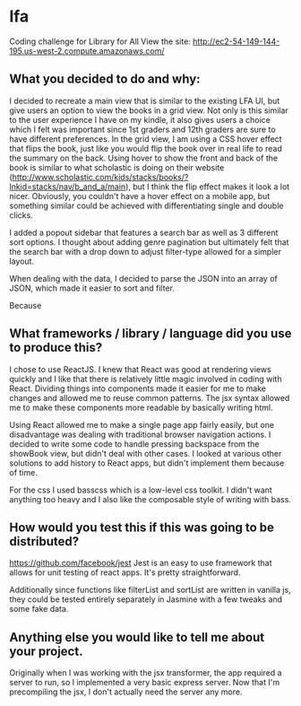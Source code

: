# lfa
Coding challenge for Library for All
View the site: 
  http://ec2-54-149-144-195.us-west-2.compute.amazonaws.com/
## What you decided to do and why:
I decided to recreate a main view that is similar to the existing LFA UI, but give users an option to view the books in a grid view. Not only is this similar to the user experience I have on my kindle, it also gives users a choice which I felt was important since 1st graders and 12th graders are sure to have different preferences. In the grid view, I am using a CSS hover effect that flips the book, just like you would flip the book over in real life to read the summary on the back. Using hover to show the front and back of the book is similar to what scholastic is doing on their website (http://www.scholastic.com/kids/stacks/books/?lnkid=stacks/nav/b_and_a/main), but I think the flip effect makes it look a lot nicer. Obviously, you couldn't have a hover effect on a mobile app, but something similar could be achieved with differentiating single and double clicks. 

I added a popout sidebar that features a search bar as well as 3 different sort options. I thought about adding genre pagination but ultimately felt that the search bar with a drop down to adjust filter-type allowed for a simpler layout.

When dealing with the data, I decided to parse the JSON into an array of JSON, which made it easier to sort and filter.

Because

## What frameworks / library / language did you use to produce this?
I chose to use ReactJS. I knew that React was good at rendering views quickly and I like that there is relatively little magic involved in coding with React. Dividing things into components made it easier for me to make changes and allowed me to reuse common patterns. The jsx syntax allowed me to make these components more readable by basically writing html.

Using React allowed me to make a single page app fairly easily, but one disadvantage was dealing with traditional browser navigation actions. I decided to write some code to handle pressing backspace from the showBook view, but didn't deal with other cases. I looked at various other solutions to add history to React apps, but didn't implement them because of time.

For the css I used basscss which is a low-level css toolkit. I didn't want anything too heavy and I also like the composable style of writing with bass.

## How would you test this if this was going to be distributed?
https://github.com/facebook/jest
Jest is an easy to use framework that allows for unit testing of react apps. It's pretty straightforward.

Additionally since functions like filterList and sortList are written in vanilla js, they could be tested entirely separately in Jasmine with a few tweaks and some fake data.

## Anything else you would like to tell me about your project.
Originally when I was working with the jsx transformer, the app required a server to run, so I implemented a very basic express server. Now that I'm precompiling the jsx, I don't actually need the server any more.
